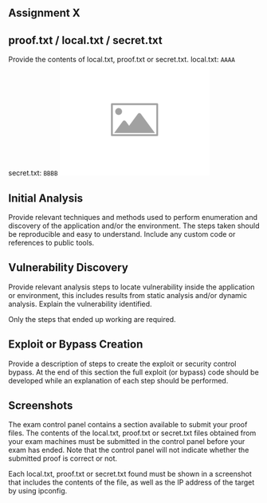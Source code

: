 
## Assignment X

## proof.txt / local.txt / secret.txt

Provide the contents of local.txt, proof.txt or secret.txt.
local.txt: `AAAA`
secret.txt: `BBBB`
![ImgPlaceholder](images/placeholder-image-300x225.png)

## Initial Analysis

Provide relevant techniques and methods used to perform enumeration and discovery of the application and/or the environment.
The steps taken should be reproducible and easy to understand.
Include any custom code or references to public tools.

## Vulnerability Discovery

Provide relevant analysis steps to locate vulnerability inside the application or environment, this includes results from static analysis and/or dynamic analysis.
Explain the vulnerability identified.

Only the steps that ended up working are required.

## Exploit or Bypass Creation

Provide a description of steps to create the exploit or security control bypass.
At the end of this section the full exploit (or bypass) code should be developed while an explanation of each step should be performed.

## Screenshots

The exam control panel contains a section available to submit your proof files.
The contents of the local.txt, proof.txt or secret.txt files obtained from your exam machines must be submitted in the control panel before your exam has ended.
Note that the control panel will not indicate whether the submitted proof is correct or not.

Each local.txt, proof.txt or secret.txt found must be shown in a screenshot that includes the contents of the file, as well as the IP address of the target by using ipconfig.
